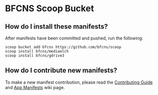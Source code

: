 # BFCNS Scoop Bucket

## How do I install these manifests?

After manifests have been committed and pushed, run the following:

```pwsh
scoop bucket add bfcns https://github.com/bfcns/scoop
scoop install bfcns/mediaelch
scoop install bfcns/gdrive3

```

## How do I contribute new manifests?

To make a new manifest contribution, please read the [Contributing
Guide](https://github.com/ScoopInstaller/.github/blob/main/.github/CONTRIBUTING.md)
and [App Manifests](https://github.com/ScoopInstaller/Scoop/wiki/App-Manifests)
wiki page.
